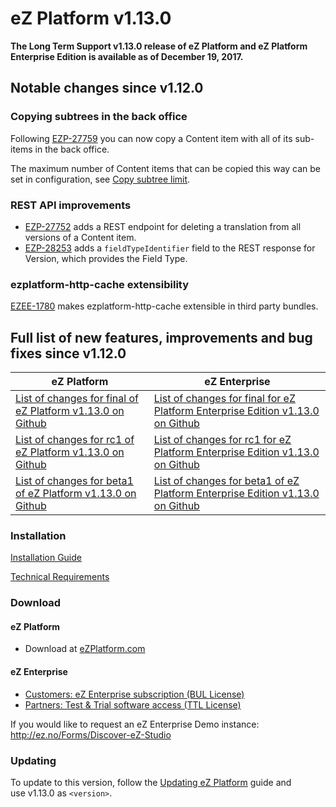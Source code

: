 # eZ Platform v1.13.0

**The Long Term Support v1.13.0 release of eZ Platform and eZ Platform Enterprise Edition is available as of December 19, 2017.**

## Notable changes since v1.12.0

### Copying subtrees in the back office

Following [EZP-27759](https://jira.ez.no/browse/EZP-27759) you can now copy a Content item with all of its sub-items in the back office.

The maximum number of Content items that can be copied this way can be set in configuration, see [Copy subtree limit](../guide/best_practices.md#copy-subtree-limit).

### REST API improvements

- [EZP-27752](https://jira.ez.no/browse/EZP-27752) adds a REST endpoint for deleting a translation from all versions of a Content item.
- [EZP-28253](https://jira.ez.no/browse/EZP-28253) adds a `fieldTypeIdentifier` field to the REST response for Version, which provides the Field Type.

### ezplatform-http-cache extensibility

[EZEE-1780](https://jira.ez.no/browse/EZEE-1780) makes ezplatform-http-cache extensible in third party bundles.

## Full list of new features, improvements and bug fixes since v1.12.0

| eZ Platform   | eZ Enterprise  |
|--------------|------------|
| [List of changes for final of eZ Platform v1.13.0 on Github](https://github.com/ezsystems/ezplatform/releases/tag/v1.13.0) | [List of changes for final for eZ Platform Enterprise Edition v1.13.0 on Github](https://github.com/ezsystems/ezplatform-ee/releases/tag/v1.13.0) |
| [List of changes for rc1 of eZ Platform v1.13.0 on Github](https://github.com/ezsystems/ezplatform/releases/tag/v1.13.0-rc1) | [List of changes for rc1 for eZ Platform Enterprise Edition v1.13.0 on Github](https://github.com/ezsystems/ezplatform-ee/releases/tag/v1.13.0-rc1) |
| [List of changes for beta1 of eZ Platform v1.13.0 on Github](https://github.com/ezsystems/ezplatform/releases/tag/v1.13.0-beta1) | [List of changes for beta1 of eZ Platform Enterprise Edition v1.13.0 on Github](https://github.com/ezsystems/ezplatform-ee/releases/tag/v1.13.0-beta1) |

### Installation

[Installation Guide](../getting_started/install_ez_platform.md)

[Technical Requirements](../getting_started/requirements_and_system_configuration.md)

### Download

#### eZ Platform

- Download at [eZPlatform.com](http://ezplatform.com/#download)

#### eZ Enterprise

- [Customers: eZ Enterprise subscription (BUL License)](https://support.ez.no/Downloads)
- [Partners: Test & Trial software access (TTL License)](https://ez.no/Partner-Portal/Software-Downloads-Release-Info)

If you would like to request an eZ Enterprise Demo instance: <http://ez.no/Forms/Discover-eZ-Studio>

### Updating

To update to this version, follow the [Updating eZ Platform](updating_ez_platform.md) guide and use v1.13.0 as `<version>`.
